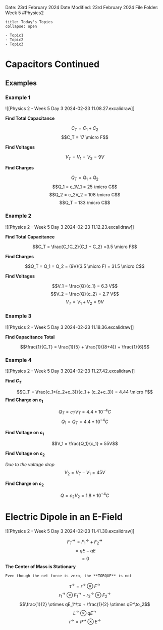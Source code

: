 Date: 23rd February 2024
Date Modified: 23rd February 2024
File Folder: Week 5
#Physics2

```ad-abstract
title: Today's Topics
collapse: open

- Topic1
- Topic2
- Topic3

```

# Capacitors Continued

## Examples

### Example 1

![[Physics 2 - Week 5 Day 3 2024-02-23 11.08.27.excalidraw]]

**Find Total Capacitance**

$$C_T = C_1 + C_2$$
$$C_T = 17 \micro F$$

**Find Voltages**

$$V_T = V_1 =V_2 = 9V$$

**Find Charges**

$$Q_T = Q_1 + Q_2$$
$$Q_1 = c_1V_1 = 25 \micro C$$
$$Q_2 = c_2V_2 = 108 \micro C$$
$$Q_T = 133 \micro C$$
### Example 2

![[Physics 2 - Week 5 Day 3 2024-02-23 11.12.23.excalidraw]]

**Find Total Capacitance**

$$C_T = \frac{C_1C_2}{C_1 + C_2} =3.5 \micro F$$

**Find Charges**

$$Q_T = Q_1 = Q_2 = (9V)(3.5 \micro F) = 31.5 \micro C$$

**Find Voltages**

$$V_1 = \frac{Q}{c_1} = 6.3 V$$
$$V_2 = \frac{Q}{c_2} = 2.7 V$$
$$V_T = V_1 + V_2 = 9V$$

### Example 3

![[Physics 2 - Week 5 Day 3 2024-02-23 11.18.36.excalidraw]]

**Find Capacitance Total**

$$\frac{1}{C_T} = \frac{1}{5} + \frac{1}{(8+4)} + \frac{1}{6}$$

### Example 4

![[Physics 2 - Week 5 Day 3 2024-02-23 11.27.42.excalidraw]]

**Find $C_T$**

$$C_T = \frac{c_1*(c_2+c_3)}{c_1 + (c_2+c_3)} = 4.44 \micro F$$
**Find Charge on $c_1$**

$$Q_T = c_T V_T = 4.4*10^{-4} C$$
$$Q_1 = Q_T = 4.4*10^{-4} C$$

**Find Voltage on $c_1$**

$$V_1 = \frac{Q_1}{c_1} = 55V$$

**Find Voltage on $c_2$**

*Due to the voltage drop*
$$V_2 = V_T - V_1 = 45 V$$

**Find Charge on $c_2$**

$$Q = c_2V_2 = 1.8*10^{-4} C$$

# Electric Dipole in an E-Field

![[Physics 2 - Week 5 Day 3 2024-02-23 11.41.30.excalidraw]]

$$F_T^\to = F_1^\to + F_2^\to$$
$$=qE-qE$$$$=0$$
**The Center of Mass is Stationary**

```ad-important
Even though the net force is zero, the **TORQUE** is not
```

$$\tau^\to = r^\to \otimes F^\to$$
$$r_1^\to \otimes F_1^\to + r_2^\to \otimes F_2^\to$$
$$\frac{1}{2} \otimes qE_1^\to + \frac{1}{2} \otimes qE^\to_2$$
$$L^\to \otimes qE^\to$$
$$\tau^\to = P^\to \otimes E^\to$$

